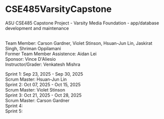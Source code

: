 # CSE485VarsityCapstone
ASU CSE485 Capstone Project - Varsity Media Foundation - app/database development and maintenance <br><br>


Team Member: Carson Gardner, Violet Stinson, Hsuan-Jun Lin, Jaskirat Singh, Shriman Oppilamani <br>
Former Team Member Assistence: Aidan Lei <br>
Sponsor: Vince D'Aliesio <br>
Instructor/Grader: Venkatesh Mishra <br>

Sprint 1: Sep 23, 2025 - Sep 30, 2025 <br>
Scrum Master: Hsuan-Jun Lin <br>
Sprint 2: Oct 07, 2025 - Oct 15, 2025<br>
Scrum Master: Violet Stinson <br>
Sprint 3: Oct 21, 2025 - Oct 28, 2025<br>
Scrum Master: Carson Gardner <br>
Sprint 4: <br>
Sprint 5: <br>
